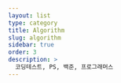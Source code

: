 ```yaml
---
layout: list
type: category
title: Algorithm
slug: algorithm
sidebar: true
order: 3
description: >
  코딩테스트, PS, 백준, 프로그래머스
---
```

